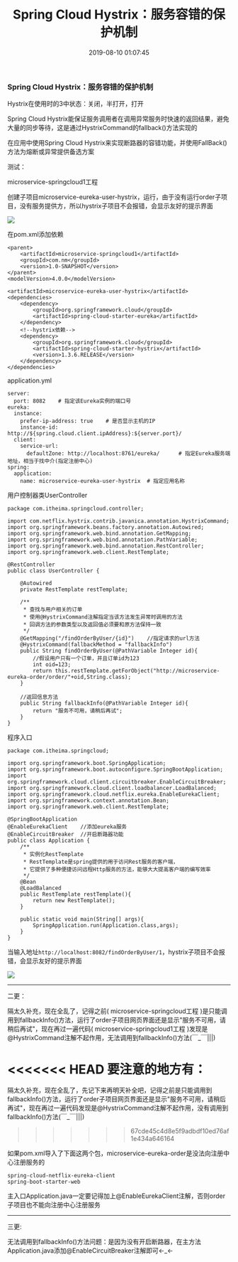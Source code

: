 ﻿---
title: Spring Cloud Hystrix：服务容错的保护机制
categories: 微服务架构
date: 2019-08-10 01:07:45
tags:
  - 微服务架构
---

### Spring Cloud Hystrix：服务容错的保护机制

Hystrix在使用时的3中状态：关闭，半打开，打开

Spring Cloud Hystrix能保证服务调用者在调用异常服务时快速的返回结果，避免大量的同步等待，这是通过HystrixCommand的fallback()方法实现的

在应用中使用Spring Cloud Hystrix来实现断路器的容错功能，并使用FallBack()方法为熔断或异常提供备选方案

测试：

microservice-springcloud1工程

创建子项目microservice-eureka-user-hystrix，运行，由于没有运行order子项目，没有服务提供方，所以hystrix子项目不会报错，会显示友好的提示界面

![](http://chenchen7.oss-cn-shanghai.aliyuncs.com/20190721000117.png)

在pom.xml添加依赖
```
<parent>
    <artifactId>microservice-springcloud1</artifactId>
    <groupId>com.nm</groupId>
    <version>1.0-SNAPSHOT</version>
</parent>
<modelVersion>4.0.0</modelVersion>

<artifactId>microservice-eureka-user-hystrix</artifactId>
<dependencies>
    <dependency>
        <groupId>org.springframework.cloud</groupId>
        <artifactId>spring-cloud-starter-eureka</artifactId>
    </dependency>
    <!--hystrix依赖-->
    <dependency>
        <groupId>org.springframework.cloud</groupId>
        <artifactId>spring-cloud-starter-hystrix</artifactId>
        <version>1.3.6.RELEASE</version>
    </dependency>
</dependencies>
```

application.yml
```
server:
  port: 8082    # 指定该Eureka实例的端口号
eureka:
  instance:
    prefer-ip-address: true    # 是否显示主机的IP
    instance-id: http://${spring.cloud.client.ipAddress}:${server.port}/
  client:
    service-url:
      defaultZone: http://localhost:8761/eureka/      # 指定Eureka服务端地址，相当于找中介(指定注册中心)
spring:
  application:
    name: microservice-eureka-user-hystrix  # 指定应用名称
```

用户控制器类UserController
```
package com.itheima.springcloud.controller;

import com.netflix.hystrix.contrib.javanica.annotation.HystrixCommand;
import org.springframework.beans.factory.annotation.Autowired;
import org.springframework.web.bind.annotation.GetMapping;
import org.springframework.web.bind.annotation.PathVariable;
import org.springframework.web.bind.annotation.RestController;
import org.springframework.web.client.RestTemplate;

@RestController
public class UserController {

    @Autowired
    private RestTemplate restTemplate;

    /**
     * 查找与用户相关的订单
     * 使用@HystrixCommand注解指定当该方法发生异常时调用的方法
     * 回调方法的参数类型以及返回值必须要和原方法保持一致
     */
    @GetMapping("/findOrderByUser/{id}")    //指定请求的url方法
    @HystrixCommand(fallbackMethod = "fallbackInfo")
    public String findOrderByUser(@PathVariable Integer id){
        //假设用户只有一个订单，并且订单id为123
        int oid=123;
        return this.restTemplate.getForObject("http://microservice-eureka-order/order/"+oid,String.class);
    }

    //返回信息方法
    public String fallbackInfo(@PathVariable Integer id){
        return "服务不可用，请稍后再试";
    }
}
```

程序入口
```
package com.itheima.springcloud;

import org.springframework.boot.SpringApplication;
import org.springframework.boot.autoconfigure.SpringBootApplication;
import org.springframework.cloud.client.circuitbreaker.EnableCircuitBreaker;
import org.springframework.cloud.client.loadbalancer.LoadBalanced;
import org.springframework.cloud.netflix.eureka.EnableEurekaClient;
import org.springframework.context.annotation.Bean;
import org.springframework.web.client.RestTemplate;

@SpringBootApplication
@EnableEurekaClient    //添加eureka服务
@EnableCircuitBreaker  //开启断路器功能
public class Application {
    /**
     * 实例化RestTemplate
     * RestTemplate是spring提供的用于访问Rest服务的客户端，
     * 它提供了多种便捷访问远程Http服务的方法，能够大大提高客户端的编写效率
     */
    @Bean
    @LoadBalanced
    public RestTemplate restTemplate(){
        return new RestTemplate();
    }

    public static void main(String[] args){
        SpringApplication.run(Application.class,args);
    }
}
```

当输入地址`http://localhost:8082/findOrderByUser/1`，hystrix子项目不会报错，会显示友好的提示界面

![](http://chenchen7.oss-cn-shanghai.aliyuncs.com/20190721000130.png)

---

二更：

隔太久补充，现在全乱了，记得之前( microservice-springcloud工程 )是只能调用到fallbackInfo()方法，运行了order子项目网页界面还是显示"服务不可用，请稍后再试"，现在再过一遍代码( microservice-springcloud1工程 )发现是@HystrixCommand注解不起作用，无法调用到fallbackInfo()方法(￣_￣|||)

<<<<<<< HEAD
要注意的地方有：
=======
隔太久补充，现在全乱了，先记下来再明天补全吧，记得之前是只能调用到fallbackInfo()方法，运行了order子项目网页界面还是显示"服务不可用，请稍后再试"，现在再过一遍代码发现是@HystrixCommand注解不起作用，没有调用到fallbackInfo()方法(￣_￣|||)
>>>>>>> 67cde45c4d8e5f9adbdf10ed76af1e434a646164

如果pom.xml导入了下面这两个包，microservice-eureka-order是没法向注册中心注册服务的
```
spring-cloud-netflix-eureka-client
spring-boot-starter-web
```

主入口Application.java一定要记得加上@EnableEurekaClient注解，否则order子项目也不能向注册中心注册服务

---

三更:

无法调用到fallbackInfo()方法问题：是因为没有开启断路器，在主方法Application.java添加@EnableCircuitBreaker注解即可←_←

